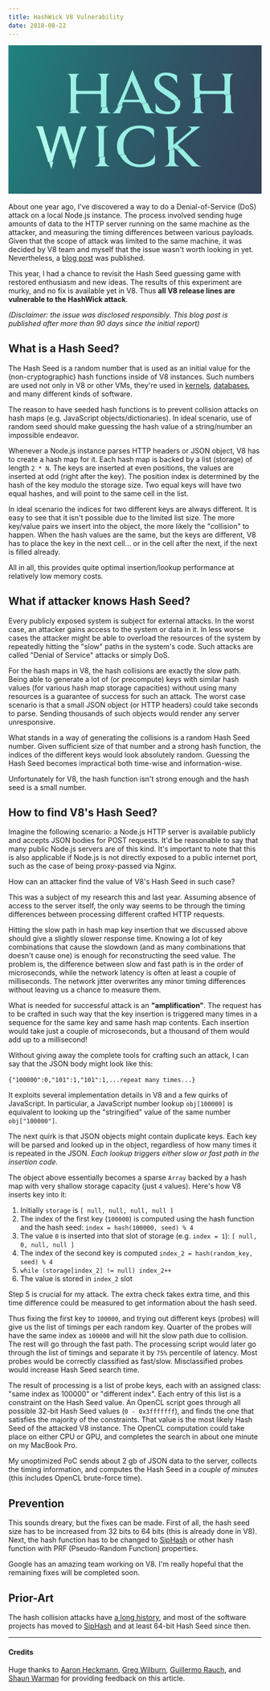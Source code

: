 ```yaml
---
title: HashWick V8 Vulnerability
date: 2018-08-22
---
```


![Hash Wick][logo]

About one year ago, I've discovered a way to do a Denial-of-Service (DoS) attack
on a local Node.js instance. The process involved sending huge amounts of data
to the HTTP server running on the same machine as the attacker, and measuring
the timing differences between various payloads. Given that the scope of attack
was limited to the same machine, it was decided by V8 team and myself that the
issue wasn't worth looking in yet. Nevertheless, a [blog post][0] was published.

This year, I had a chance to revisit the Hash Seed guessing game with restored
enthusiasm and new ideas. The results of this experiment are murky, and no fix
is available yet in V8. Thus **all V8 release lines are vulnerable to the
HashWick attack**.

_(Disclaimer: the issue was disclosed responsibly. This blog post is published
after more than 90 days since the initial report)_

## What is a Hash Seed?

The Hash Seed is a random number that is used as an initial value for the
(non-cryptographic) hash functions inside of V8 instances. Such numbers are used
not only in V8 or other VMs, they're used in [kernels][1], [databases][2], and
many different kinds of software.

The reason to have seeded hash functions is to prevent collision attacks on
hash maps (e.g. JavaScript objects/dictionaries). In ideal scenario, use of
random seed should make guessing the hash value of a string/number an impossible
endeavor.

Whenever a Node.js instance parses HTTP headers or JSON object, V8 has to create
a hash map for it. Each hash map is backed by a list (storage) of length
`2 * N`. The keys are inserted at even positions, the values are inserted at odd
(right after the key). The position index is determined by the hash of the key
modulo the storage size. Two equal keys will have two equal hashes, and will
point to the same cell in the list.

In ideal scenario the indices for two different keys are always different. It
is easy to see that it isn't possible due to the limited list size. The more
key/value pairs we insert into the object, the more likely the "collision" to
happen. When the hash values are the same, but the keys are different, V8
has to place the key in the next cell... or in the cell after the next, if the
next is filled already.

All in all, this provides quite optimal insertion/lookup performance at
relatively low memory costs.

## What if attacker knows Hash Seed?

Every publicly exposed system is subject for external attacks. In the worst
case, an attacker gains access to the system or data in it. In less worse cases
the attacker might be able to overload the resources of the system by repeatedly
hitting the "slow" paths in the system's code. Such attacks are called "Denial
of Service" attacks or simply DoS.

For the hash maps in V8, the hash collisions are exactly the slow path. Being
able to generate a lot of (or precompute) keys with similar hash values (for
various hash map storage capacities) without using many resources is a guarantee
of success for such an attack. The worst case scenario is that a small JSON
object (or HTTP headers) could take seconds to parse. Sending thousands of such
objects would render any server unresponsive.

What stands in a way of generating the collisions is a random Hash Seed number.
Given sufficient size of that number and a strong hash function, the indices of
the different keys would look absolutely random. Guessing the Hash Seed becomes
impractical both time-wise and information-wise.

Unfortunately for V8, the hash function isn't strong enough and the hash seed
is a small number.

## How to find V8's Hash Seed?

Imagine the following scenario: a Node.js HTTP server is available publicly and
accepts JSON bodies for POST requests. It'd be reasonable to say that many
public Node.js servers are of this kind. It's important to note that this is
also applicable if Node.js is not directly exposed to a public internet port,
such as the case of being proxy-passed via Nginx.

How can an attacker find the value of V8's Hash Seed in such case?

This was a subject of my research this and last year. Assuming absence of access
to the server itself, the only way seems to be through the timing differences
between processing different crafted HTTP requests.

Hitting the slow path in hash map key insertion that we discussed above should
give a slightly slower response time. Knowing a lot of key combinations that
cause the slowdown (and as many combinations that doesn't cause one) is enough
for reconstructing the seed value. The problem is, the difference between slow
and fast path is in the order of microseconds, while the network latency is
often at least a couple of milliseconds. The network jitter overwrites any minor
timing differences without leaving us a chance to measure them.

What is needed for successful attack is an **"amplification"**. The request has
to be crafted in such way that the key insertion is triggered many times in a
sequence for the same key and same hash map contents. Each insertion would take
just a couple of microseconds, but a thousand of them would add up to a
millisecond!

Without giving away the complete tools for crafting such an attack, I can say
that the JSON body might look like this:

`{"100000":0,"101":1,"101":1,...repeat many times...}`

It exploits several implementation details in V8 and a few quirks of JavaScript.
In particular, a JavaScript number lookup `obj[100000]` is equivalent to
looking up the "stringified" value of the same number `obj["100000"]`.

The next quirk is that JSON objects might contain duplicate keys. Each key will
be parsed and looked up in the object, regardless of how many times it is
repeated in the JSON. _Each lookup triggers either slow or fast path in the
insertion code_.

The object above essentially becomes a sparse `Array` backed by a hash map with
very shallow storage capacity (just `4` values). Here's how V8 inserts key into
it:

1. Initially `storage` is `[ null, null, null, null ]`
2. The index of the first key (`100000`) is computed using the hash function and
   the hash seed: `index = hash(100000, seed) % 4`
3. The value `0` is inserted into that slot of storage (e.g. `index = 1`):
   `[ null, 0, null, null ]`
4. The index of the second key is computed
   `index_2 = hash(random_key, seed) % 4`
5. `while (storage[index_2] != null) index_2++`
6. The value is stored in `index_2` slot

Step 5 is crucial for my attack. The extra check takes extra time, and this time
difference could be measured to get information about the hash seed.

Thus fixing the first key to `100000`, and trying out different keys
(probes) will give us the list of timings per each random key. Quarter of the
probes will have the same index as `100000` and will hit the slow path due to
collision. The rest will go through the fast path. The processing script would
later go through the list of timings and separate it by `75%` percentile of
latency. Most probes would be correctly classified as fast/slow. Misclassified
probes would increase Hash Seed search time.

The result of processing is a list of probe keys, each with an assigned class:
"same index as 100000" or "different index". Each entry of this list is a
constraint on the Hash Seed value. An OpenCL script goes through all possible
32-bit Hash Seed values (`0 - 0x3fffffff`), and finds the one that satisfies
the majority of the constraints. That value is the most likely Hash Seed of the
attacked V8 instance. The OpenCL computation could take place on either CPU or
GPU, and completes the search in about one minute on my MacBook Pro.

My unoptimized PoC sends about 2 gb of JSON data to the server, collects the
timing information, and computes the Hash Seed in a _couple of minutes_ (this
includes OpenCL brute-force time).

## Prevention

This sounds dreary, but the fixes can be made. First of all, the hash seed size
has to be increased from 32 bits to 64 bits (this is already done in V8). Next,
the hash function has to be changed to [SipHash][3] or other hash function with
PRF (Pseudo-Random Function) properties.

Google has an amazing team working on V8. I'm really hopeful that the remaining
fixes will be completed soon.

## Prior-Art

The hash collision attacks have [a long history][4], and most of the software
projects has moved to [SipHash][3] and at least 64-bit Hash Seed since then.

---

#### Credits

Huge thanks to [Aaron Heckmann][5], [Greg Wilburn][6], [Guillermo Rauch][7], and
[Shaun Warman][8] for providing feedback on this article.

[0]: https://darksi.de/f.v8-hash-seed-timing-attack/
[1]: https://lwn.net/Articles/711167/
[2]: https://github.com/antirez/redis/blob/cefe21d28a75f4fdbf24823ce42e777c2b9d5c6f/src/dict.c#L74
[3]: https://en.wikipedia.org/wiki/SipHash
[4]: https://lwn.net/Articles/474912/
[5]: https://github.com/aheckmann
[6]: https://github.com/snowinferno
[7]: https://github.com/rauchg
[8]: https://github.com/shaunwarman
[logo]: /images/hash-wick-small.png

